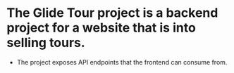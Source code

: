 # The Glide Tour project is a backend project for a website that is into selling tours.

- The project exposes API endpoints that the frontend can consume from.
